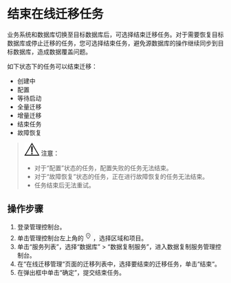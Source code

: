 # 结束在线迁移任务<a name="drs_03_0004"></a>

业务系统和数据库切换至目标数据库后，可选择结束迁移任务。对于需要恢复目标数据库或停止迁移的任务，您可选择结束任务，避免源数据库的操作继续同步到目标数据库，造成数据覆盖问题。

如下状态下的任务可以结束迁移：

-   创建中
-   配置
-   等待启动
-   全量迁移
-   增量迁移
-   结束任务
-   故障恢复

>![](public_sys-resources/icon-notice.gif) **注意：**   
>-   对于“配置”状态的任务，配置失败的任务无法结束。  
>-   对于“故障恢复”状态的任务，正在进行故障恢复的任务无法结束。  
>-   任务结束后无法重试。  

## 操作步骤<a name="section4298797218435"></a>

1.  登录管理控制台。
2.  单击管理控制台左上角的![](figures/icon-region.png)，选择区域和项目。
3.  单击“服务列表”，选择“数据库”  \>  “数据复制服务”，进入数据复制服务管理控制台。
4.  在“在线迁移管理“页面的迁移列表中，选择要结束的迁移任务，单击“结束“。
5.  在弹出框中单击“确定”，提交结束任务。

